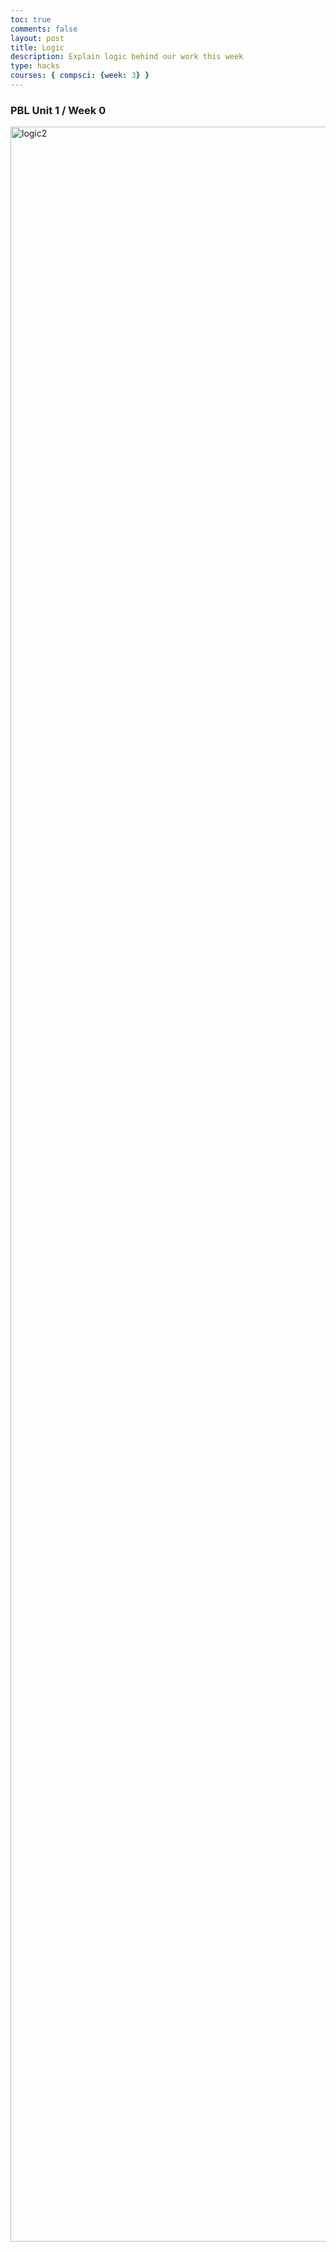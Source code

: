 ```yaml
---
toc: true
comments: false
layout: post
title: Logic
description: Explain logic behind our work this week
type: hacks
courses: { compsci: {week: 3} }
---
```


### PBL Unit 1 / Week 0

<img width="3384" alt="logic2" src="https://github.com/AnvayYadav/student/assets/142522800/d3a7da86-1951-46cf-a1f5-05ba1070ca83">

